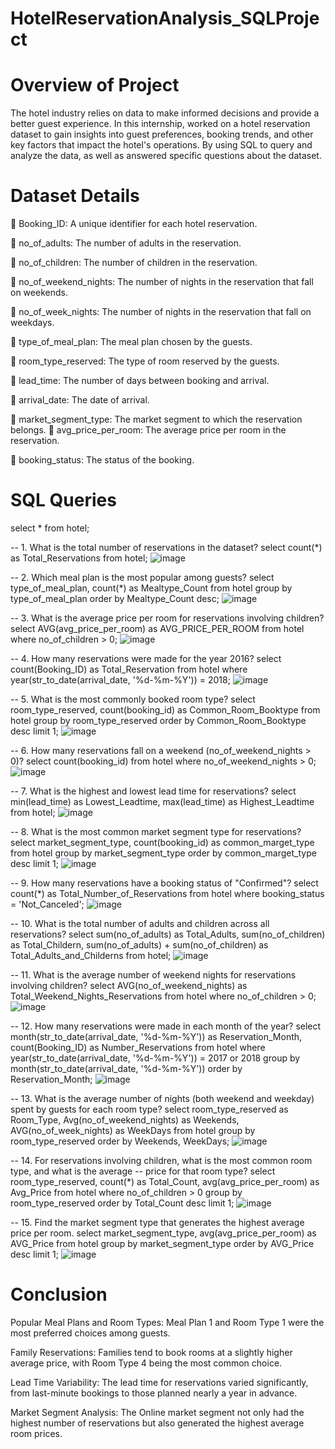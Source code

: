 # HotelReservationAnalysis_SQLProject

# Overview of Project
The hotel industry relies on data to make informed decisions and provide a better guest experience. In this internship, worked on a hotel reservation dataset to gain insights into guest preferences, booking trends, and other key factors that impact the hotel's operations. By using SQL to query and analyze the data, as well as answered specific questions about the dataset. 

# Dataset Details 
 Booking_ID: A unique identifier for each hotel reservation. 

 no_of_adults: The number of adults in the reservation. 

 no_of_children: The number of children in the reservation. 

 no_of_weekend_nights: The number of nights in the reservation that fall on weekends. 

 no_of_week_nights: The number of nights in the reservation that fall on weekdays. 

 type_of_meal_plan: The meal plan chosen by the guests. 

 room_type_reserved: The type of room reserved by the guests. 

 lead_time: The number of days between booking and arrival. 

 arrival_date: The date of arrival. 

 market_segment_type: The market segment to which the reservation belongs.  avg_price_per_room: The average price per room in the reservation. 

 booking_status: The status of the booking. 

# SQL Queries
select * from hotel;

-- 1. What is the total number of reservations in the dataset?
select count(*) as Total_Reservations
from hotel;
![image](https://github.com/Ushashree441997/HotelReservationAnalysis_SQLProject/assets/69711495/d3cc3bbc-db45-4ef8-813f-84ccce9fc3b0)


-- 2. Which meal plan is the most popular among guests? 
select type_of_meal_plan, count(*) as Mealtype_Count
from hotel
group by type_of_meal_plan
order by Mealtype_Count desc;
![image](https://github.com/Ushashree441997/HotelReservationAnalysis_SQLProject/assets/69711495/7dcfa804-3164-4aea-b943-665e1f0db11e)


-- 3. What is the average price per room for reservations involving children?
select AVG(avg_price_per_room) as AVG_PRICE_PER_ROOM
from hotel 
where no_of_children > 0;
![image](https://github.com/Ushashree441997/HotelReservationAnalysis_SQLProject/assets/69711495/1fa43cc4-d97b-4f4d-bd25-90b7637241ea)

-- 4. How many reservations were made for the year 2016? 
select count(Booking_ID) as Total_Reservation
from hotel
where year(str_to_date(arrival_date, '%d-%m-%Y')) = 2018;
![image](https://github.com/Ushashree441997/HotelReservationAnalysis_SQLProject/assets/69711495/a012ffce-71cf-4e29-a234-1fc091c7487c)

-- 5. What is the most commonly booked room type?
select room_type_reserved, count(booking_id) as Common_Room_Booktype
from hotel
group by room_type_reserved
order by Common_Room_Booktype desc limit 1;
![image](https://github.com/Ushashree441997/HotelReservationAnalysis_SQLProject/assets/69711495/b276d9ee-7c9d-4048-8c64-995b673dfd44)

-- 6. How many reservations fall on a weekend (no_of_weekend_nights > 0)? 
select count(booking_id) 
from hotel
where no_of_weekend_nights > 0;
![image](https://github.com/Ushashree441997/HotelReservationAnalysis_SQLProject/assets/69711495/0c8a8aca-192b-42d6-a933-4732a144f931)

-- 7. What is the highest and lowest lead time for reservations? 
select min(lead_time) as Lowest_Leadtime, 
max(lead_time) as Highest_Leadtime
from hotel;
![image](https://github.com/Ushashree441997/HotelReservationAnalysis_SQLProject/assets/69711495/a9da3ed2-657f-4e6a-8854-424aa3fcc998)

-- 8. What is the most common market segment type for reservations? 
select market_segment_type, 
count(booking_id) as common_marget_type
from hotel
group by market_segment_type
order by common_marget_type desc limit 1;
![image](https://github.com/Ushashree441997/HotelReservationAnalysis_SQLProject/assets/69711495/af2a6c17-455f-40cc-a73e-cd902477e529)

-- 9. How many reservations have a booking status of "Confirmed"? 
select count(*) as Total_Number_of_Reservations
from hotel
where booking_status = 'Not_Canceled';
![image](https://github.com/Ushashree441997/HotelReservationAnalysis_SQLProject/assets/69711495/3f582c5a-9915-48ae-91c0-f77460ad379c)

-- 10. What is the total number of adults and children across all reservations? 
select sum(no_of_adults) as Total_Adults, 
sum(no_of_children) as Total_Childern, 
sum(no_of_adults) + sum(no_of_children) as Total_Adults_and_Childerns
from hotel;
![image](https://github.com/Ushashree441997/HotelReservationAnalysis_SQLProject/assets/69711495/063762cb-d83a-446c-9bd7-b57c2b216ca3)

-- 11. What is the average number of weekend nights for reservations involving children?
select AVG(no_of_weekend_nights) as Total_Weekend_Nights_Reservations
from hotel
where no_of_children > 0;
![image](https://github.com/Ushashree441997/HotelReservationAnalysis_SQLProject/assets/69711495/d4313cc4-444d-4cb3-85d6-457f1057f56c)

-- 12. How many reservations were made in each month of the year?
select month(str_to_date(arrival_date, '%d-%m-%Y')) as Reservation_Month, 
count(Booking_ID) as Number_Reservations
from hotel
where year(str_to_date(arrival_date, '%d-%m-%Y')) = 2017 or 2018
group by month(str_to_date(arrival_date, '%d-%m-%Y'))
order by Reservation_Month;
![image](https://github.com/Ushashree441997/HotelReservationAnalysis_SQLProject/assets/69711495/5898d2cc-259b-4577-beff-08a26c98fd2c)

-- 13. What is the average number of nights (both weekend and weekday) spent by guests for each room type? 
select room_type_reserved as Room_Type, 
Avg(no_of_weekend_nights) as Weekends,
AVG(no_of_week_nights) as WeekDays
from hotel
group by room_type_reserved
order by Weekends, WeekDays;
![image](https://github.com/Ushashree441997/HotelReservationAnalysis_SQLProject/assets/69711495/ad8ad7ce-2e0a-43b6-8bba-aebfd1e78e6d)

-- 14. For reservations involving children, what is the most common room type, and what is the average
-- price for that room type? 
select room_type_reserved, 
count(*) as Total_Count, 
avg(avg_price_per_room) as Avg_Price
from hotel
where no_of_children > 0
group by room_type_reserved
order by Total_Count desc limit 1;
![image](https://github.com/Ushashree441997/HotelReservationAnalysis_SQLProject/assets/69711495/abe23aa4-215e-4019-8d0a-7b94ea7ddd7c)

-- 15. Find the market segment type that generates the highest average price per room. 
select market_segment_type, 
avg(avg_price_per_room) as AVG_Price
from hotel
group by market_segment_type
order by AVG_Price desc limit 1;
![image](https://github.com/Ushashree441997/HotelReservationAnalysis_SQLProject/assets/69711495/c27e7b3f-ce83-4d80-9394-8c836c64390d)

# Conclusion 
Popular Meal Plans and Room Types: Meal Plan 1 and Room Type 1 were the most preferred choices among guests.

Family Reservations: Families tend to book rooms at a slightly higher average price, with Room Type 4 being the most common choice.

Lead Time Variability: The lead time for reservations varied significantly, from last-minute bookings to those planned nearly a year in advance.

Market Segment Analysis: The Online market segment not only had the highest number of reservations but also generated the highest average room prices.


